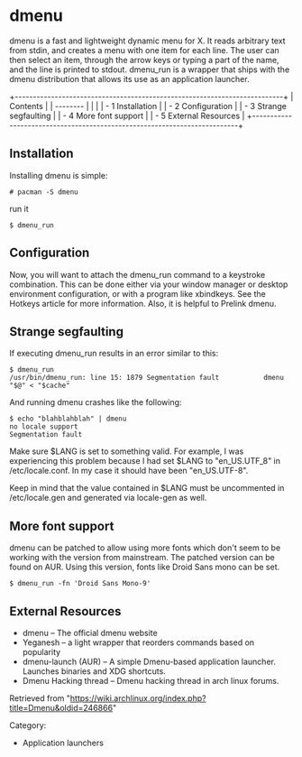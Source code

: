 dmenu
=====

  
 dmenu is a fast and lightweight dynamic menu for X. It reads arbitrary
text from stdin, and creates a menu with one item for each line. The
user can then select an item, through the arrow keys or typing a part of
the name, and the line is printed to stdout. dmenu_run is a wrapper that
ships with the dmenu distribution that allows its use as an application
launcher.

+--------------------------------------------------------------------------+
| Contents                                                                 |
| --------                                                                 |
|                                                                          |
| -   1 Installation                                                       |
| -   2 Configuration                                                      |
| -   3 Strange segfaulting                                                |
| -   4 More font support                                                  |
| -   5 External Resources                                                 |
+--------------------------------------------------------------------------+

Installation
------------

Installing dmenu is simple:

    # pacman -S dmenu

run it

    $ dmenu_run

Configuration
-------------

Now, you will want to attach the dmenu_run command to a keystroke
combination. This can be done either via your window manager or desktop
environment configuration, or with a program like xbindkeys. See the
Hotkeys article for more information. Also, it is helpful to Prelink
dmenu.

Strange segfaulting
-------------------

If executing dmenu_run results in an error similar to this:

    $ dmenu_run
    /usr/bin/dmenu_run: line 15: 1879 Segmentation fault           dmenu "$@" < "$cache"

And running dmenu crashes like the following:

    $ echo "blahblahblah" | dmenu
    no locale support
    Segmentation fault

Make sure $LANG is set to something valid. For example, I was
experiencing this problem because I had set $LANG to "en_US.UTF_8" in
/etc/locale.conf. In my case it should have been "en_US.UTF-8".

Keep in mind that the value contained in $LANG must be uncommented in
/etc/locale.gen and generated via locale-gen as well.

More font support
-----------------

dmenu can be patched to allow using more fonts which don't seem to be
working with the version from mainstream. The patched version can be
found on AUR. Using this version, fonts like Droid Sans mono can be set.

    $ dmenu_run -fn 'Droid Sans Mono-9'

External Resources
------------------

-   dmenu – The official dmenu website
-   Yeganesh – a light wrapper that reorders commands based on
    popularity
-   dmenu-launch (AUR) – A simple Dmenu-based application launcher.
    Launches binaries and XDG shortcuts.
-   Dmenu Hacking thread – Dmenu hacking thread in arch linux forums.

Retrieved from
"https://wiki.archlinux.org/index.php?title=Dmenu&oldid=246866"

Category:

-   Application launchers
